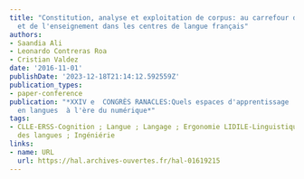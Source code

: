 ```yaml
---
title: "Constitution, analyse et exploitation de corpus: au carrefour de la recherche
  et de l'enseignement dans les centres de langue français"
authors:
- Saandia Ali
- Leonardo Contreras Roa
- Cristian Valdez
date: '2016-11-01'
publishDate: '2023-12-18T21:14:12.592559Z'
publication_types:
- paper-conference
publication: "*XXIV e  CONGRÈS RANACLES:Quels espaces d'apprentissage  et de recherche
  en langues  à l'ère du numérique*"
tags:
- CLLE-ERSS-Cognition ; Langue ; Langage ; Ergonomie LIDILE-Linguistique ; Didactique
  des langues ; Ingéniérie
links:
- name: URL
  url: https://hal.archives-ouvertes.fr/hal-01619215
---
```

